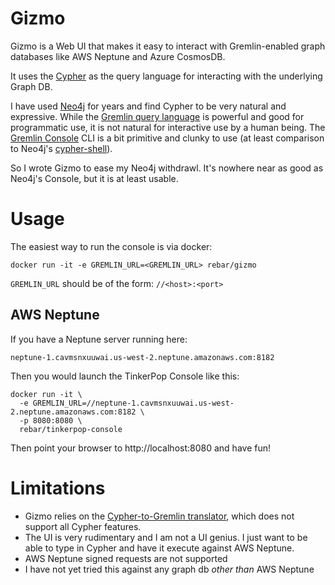 # Gizmo

Gizmo is a Web UI that makes it easy to interact with Gremlin-enabled graph databases like AWS Neptune
and Azure CosmosDB.

It uses the [Cypher](https://neo4j.com/developer/cypher-query-language/) as the query language for interacting with the underlying Graph DB. 

I have used [Neo4j](https://neo4j.com) for years and find Cypher to be very natural and expressive.  While the 
[Gremlin query language](https://tinkerpop.apache.org/gremlin.html) is powerful and good for programmatic use, 
it is not natural for interactive use by a human being.  The 
[Gremlin Console](http://tinkerpop.apache.org/docs/current/tutorials/the-gremlin-console/) CLI is a bit
primitive and clunky to use (at least comparison to Neo4j's [cypher-shell](https://neo4j.com/docs/operations-manual/current/tools/cypher-shell/)).

So I wrote Gizmo to ease my Neo4j withdrawl.  It's nowhere near as good as Neo4j's Console, but it is at least
usable.

# Usage

The easiest way to run the console is via docker:

```docker run -it -e GREMLIN_URL=<GREMLIN_URL> rebar/gizmo```

```GREMLIN_URL``` should be of the form: ```//<host>:<port>```
  

## AWS Neptune

If you have a Neptune server running here:

```neptune-1.cavmsnxuuwai.us-west-2.neptune.amazonaws.com:8182```

Then you would launch the TinkerPop Console like this:

```shell
docker run -it \
  -e GREMLIN_URL=//neptune-1.cavmsnxuuwai.us-west-2.neptune.amazonaws.com:8182 \
  -p 8080:8080 \
  rebar/tinkerpop-console
```

Then point your browser to http://localhost:8080 and have fun!


# Limitations

* Gizmo relies on the [Cypher-to-Gremlin translator](https://github.com/opencypher/cypher-for-gremlin), which does not support all Cypher features.
* The UI is very rudimentary and I am not a UI genius.  I just want to be able to type in Cypher and have it execute against AWS Neptune.
* AWS Neptune signed requests are not supported
* I have not yet tried this against any graph db *other than* AWS Neptune

